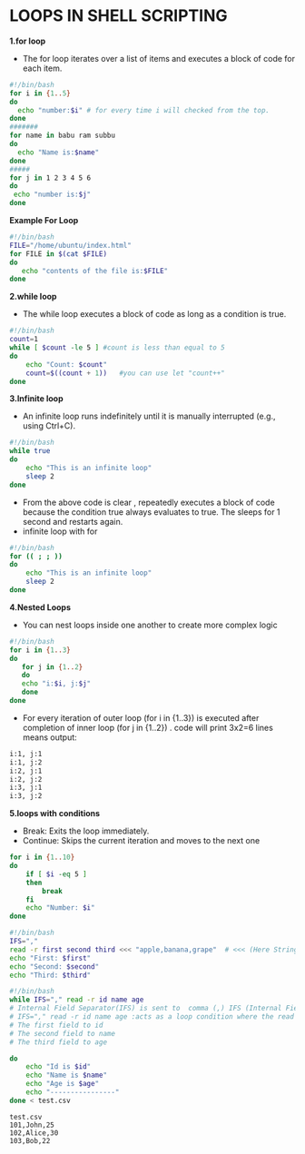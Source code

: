 # LOOPS IN SHELL SCRIPTING
**1.for loop**
- The for loop iterates over a list of items and executes a block of code for each item.
```sh
#!/bin/bash
for i in {1..5}
do 
  echo "number:$i" # for every time i will checked from the top.
done
#######
for name in babu ram subbu
do
  echo "Name is:$name"
done
#####
for j in 1 2 3 4 5 6
do
 echo "number is:$j"
done
```
**Example For Loop**
```sh
#!/bin/bash
FILE="/home/ubuntu/index.html"
for FILE in $(cat $FILE)
do
   echo "contents of the file is:$FILE"
done
```

**2.while loop**
- The while loop executes a block of code as long as a condition is true.
```sh
#!/bin/bash
count=1
while [ $count -le 5 ] #count is less than equal to 5 
do
    echo "Count: $count"
    count=$((count + 1))   #you can use let "count++"
done
```

**3.Infinite loop**
- An infinite loop runs indefinitely until it is manually interrupted (e.g., using Ctrl+C).
```sh
#!/bin/bash
while true
do
    echo "This is an infinite loop"
    sleep 2
done
```
- From the above code is clear , repeatedly executes a block of code because the condition true always evaluates to true. The sleeps for 1 second and restarts again.
- infinite loop with for 
```sh
#!/bin/bash
for (( ; ; ))
do
    echo "This is an infinite loop"
    sleep 2
done
```

**4.Nested Loops**
- You can nest loops inside one another to create more complex logic
```sh
#!/bin/bash
for i in {1..3}
do 
   for j in {1..2}
   do 
   echo "i:$i, j:$j"
   done
done
```
- For every iteration of outer loop (for i in {1..3}) is executed after completion of inner loop (for j in {1..2}) . code will print 3x2=6 lines
means output:
```sh
i:1, j:1
i:1, j:2
i:2, j:1
i:2, j:2
i:3, j:1
i:3, j:2
```
**5.loops with conditions**
- Break: Exits the loop immediately.
- Continue: Skips the current iteration and moves to the next one
```sh
for i in {1..10}
do
    if [ $i -eq 5 ]
    then
        break
    fi
    echo "Number: $i"
done
```

```sh
#!/bin/bash
IFS=","
read -r first second third <<< "apple,banana,grape"  # <<< (Here String) → For passing a single string as input.
echo "First: $first"
echo "Second: $second"
echo "Third: $third"
```
```sh
#!/bin/bash
while IFS="," read -r id name age
# Internal Field Separator(IFS) is sent to  comma (,) IFS (Internal Field Separator) defines how read splits a line into variables.
# IFS="," read -r id name age :acts as a loop condition where the read command continuously reads lines from the input file (test.csv) until it reaches the end of the file (EOF).
# The first field to id
# The second field to name
# The third field to age 

do 
    echo "Id is $id"
    echo "Name is $name"
    echo "Age is $age"
    echo "----------------"
done < test.csv
```
```
test.csv
101,John,25
102,Alice,30
103,Bob,22
```

